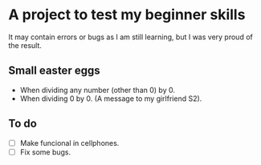 # A project to test my beginner skills

It may contain errors or bugs as I am still learning, but I was very proud of the result.

## Small easter eggs

* When dividing any number (other than 0) by 0.
* When dividing 0 by 0. (A message to my girlfriend S2).

## To do

- [ ] Make funcional in cellphones.
- [ ] Fix some bugs.
